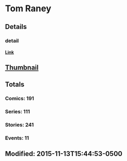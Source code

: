 # Tom  Raney 
## Details
### detail
#### [Link](http://marvel.com/comics/creators/444/tom_raney?utm_campaign=apiRef&utm_source=225578a89fc76f3d20fbffda5d17a88d)
## [Thumbnail](http://i.annihil.us/u/prod/marvel/i/mg/3/10/4bc5d46738002.jpg)
## Totals
### Comics: 191
### Series: 111
### Stories: 241
### Events: 11
## Modified: 2015-11-13T15:44:53-0500